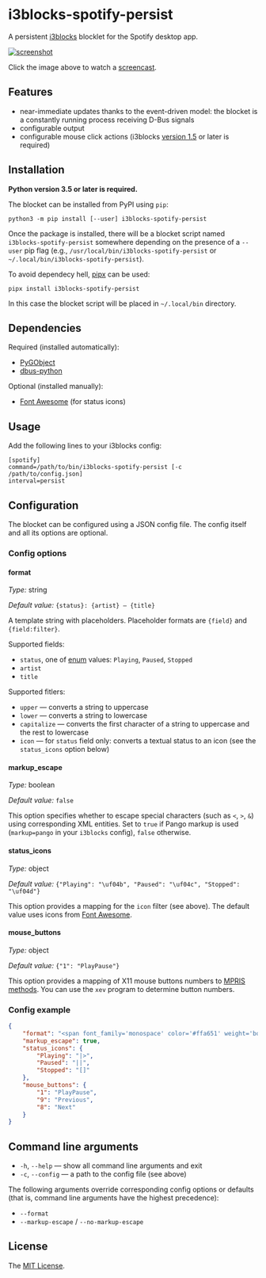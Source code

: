 # i3blocks-spotify-persist

A persistent [i3blocks][i3blocks] blocklet for the Spotify desktop app.

[![screenshot][screenshot]][screencast]

Click the image above to watch a [screencast][screencast].


## Features

* near-immediate updates thanks to the event-driven model: the blocket is a constantly running process receiving D-Bus signals
* configurable output
* configurable mouse click actions (i3blocks [version 1.5][i3blocks-1.5] or later is required)


## Installation

**Python version 3.5 or later is required.**

The blocket can be installed from PyPI using `pip`:

```shell
python3 -m pip install [--user] i3blocks-spotify-persist
```

Once the package is installed, there will be a blocket script named `i3blocks-spotify-persist` somewhere depending on the presence of a `--user` pip flag (e.g., `/usr/local/bin/i3blocks-spotify-persist` or `~/.local/bin/i3blocks-spotify-persist`).

To avoid dependecy hell, [pipx][pipx] can be used:

```shell
pipx install i3blocks-spotify-persist
```

In this case the blocket script will be placed in `~/.local/bin` directory.


## Dependencies

Required (installed automatically):
  * [PyGObject][pygobject]
  * [dbus-python][dbus-python]

Optional (installed manually):
  * [Font Awesome][font-awesome] (for status icons)


## Usage

Add the following lines to your i3blocks config:

```
[spotify]
command=/path/to/bin/i3blocks-spotify-persist [-c /path/to/config.json]
interval=persist
```


## Configuration

The blocket can be configured using a JSON config file. The config itself and all its options are optional.

### Config options

#### format

*Type:* string

*Default value:* `{status}: {artist} – {title}`

A template string with placeholders. Placeholder formats are `{field}` and `{field:filter}`.

Supported fields:

  * `status`, one of [enum][mpris-playbackstatus-type] values: `Playing`, `Paused`, `Stopped`
  * `artist`
  * `title`

Supported fitlers:

  * `upper` — converts a string to uppercase
  * `lower` — converts a string to lowercase
  * `capitalize` — converts the first character of a string to uppercase and the rest to lowercase
  * `icon` — for `status` field only: converts a textual status to an icon (see the `status_icons` option below)

#### markup_escape

*Type:* boolean

*Default value:* `false`

This option specifies whether to escape special characters (such as `<`, `>`, `&`) using corresponding XML entities. Set to `true` if Pango markup is used (`markup=pango` in your `i3blocks` config), `false` otherwise.

#### status_icons

*Type:* object

*Default value:* `{"Playing": "\uf04b", "Paused": "\uf04c", "Stopped": "\uf04d"}`

This option provides a mapping for the `icon` filter (see above). The default value uses icons from [Font Awesome][font-awesome].

#### mouse_buttons

*Type:* object

*Default value:* `{"1": "PlayPause"}`

This option provides a mapping of X11 mouse buttons numbers to [MPRIS methods][mpris-methods]. You can use the `xev` program to determine button numbers.

### Config example

```json
{
    "format": "<span font_family='monospace' color='#ffa651' weight='bold'>{status:icon} {status:upper}</span> <span color='#72bf44' weight='bold'>{artist}</span><span color='#ffa651'>᛫</span><span color='#b2d235'>{title}</span>",
    "markup_escape": true,
    "status_icons": {
        "Playing": "|>",
        "Paused": "||",
        "Stopped": "[]"
    },
    "mouse_buttons": {
        "1": "PlayPause",
        "9": "Previous",
        "8": "Next"
    }
}

```


## Command line arguments

  * `-h`, `--help` — show all command line arguments and exit
  * `-c`, `--config` — a path to the config file (see above)

The following arguments override corresponding config options or defaults (that is, command line arguments have the highest precedence):

  * `--format`
  * `--markup-escape` / `--no-markup-escape`


## License

The [MIT License][license].


[screenshot]: https://tinystash.undef.im/il/3wQUgnuCRyADYHZ4Vi6qN29p65njk1DdsjUu5WePUBNmUak7Z9y6CqNRnEzMN2pVBVsZvBDJ9GDyJUGGYd3Fgbqd.png
[screencast]: https://tinystash.undef.im/il/2Xscwkh3rAhw2iqSr9XxJ2Meph57eXiHwkkWiAgroiuGPXB9fYnPJqgdYR7nR4B9U5hHvxxGtr8Sc3QaquwjHT38.mp4
[license]: https://github.com/un-def/i3blocks-spotify-persist/blob/master/LICENSE
[i3blocks]: https://github.com/vivien/i3blocks
[i3blocks-1.5]: https://github.com/vivien/i3blocks/releases/tag/1.5
[dbus-python]: https://dbus.freedesktop.org/doc/dbus-python/
[pygobject]: https://pygobject.readthedocs.io/en/latest/
[font-awesome]: https://fontawesome.com/
[pipx]: https://pipxproject.github.io/pipx/
[mpris-playbackstatus-type]: https://specifications.freedesktop.org/mpris-spec/2.2/Player_Interface.html#Enum:Playback_Status
[mpris-methods]: https://specifications.freedesktop.org/mpris-spec/2.2/Player_Interface.html#methods
